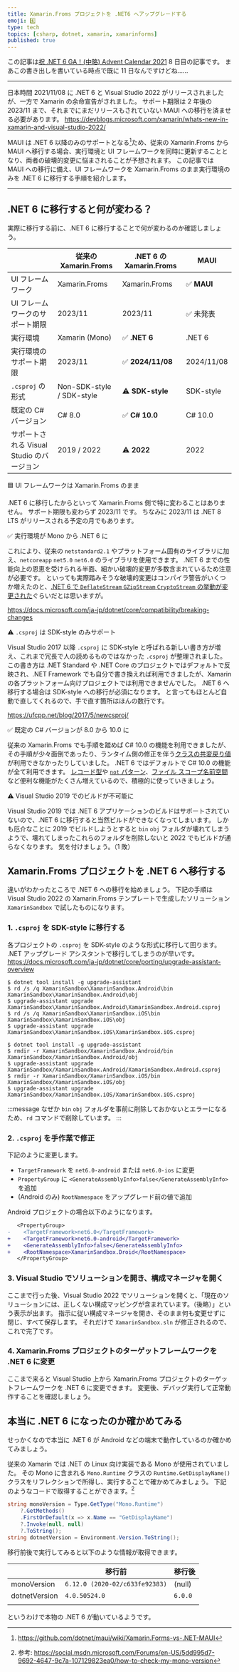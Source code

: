 ```yaml
---
title: Xamarin.Froms プロジェクトを .NET6 へアップグレードする
emoji: 6️⃣
type: tech
topics: [csharp, dotnet, xamarin, xamarinforms]
published: true
---
```


この記事は[祝 .NET 6 GA！(中略) Advent Calendar 2021](https://qiita.com/advent-calendar/2021/microsoft) 8 日目の記事です。
まあこの書き出しを書いている時点で既に 11 日なんですけどね……

---

日本時間 2021/11/08 に .NET 6 と Visual Studio 2022 がリリースされましたが、一方で Xamarin の余命宣告がされました。
サポート期限は 2 年後の 2023/11 まで、それまでにまだリリースもされていない MAUI への移行を済ませる必要があります。
https://devblogs.microsoft.com/xamarin/whats-new-in-xamarin-and-visual-studio-2022/

MAUI は .NET 6 以降のみのサポートとなる[^1]ため、従来の Xamarin.Froms から MAUI へ移行する場合、実行環境と UI フレームワークを同時に更新することとなり、両者の破壊的変更に悩まされることが予想されます。
この記事では MAUI への移行に備え、UI フレームワークを Xamarin.Froms のまま実行環境のみを .NET 6 に移行する手順を紹介します。

[^1]: https://github.com/dotnet/maui/wiki/Xamarin.Forms-vs-.NET-MAUI

----

## .NET 6 に移行すると何が変わる？

実際に移行する前に、.NET 6 に移行することで何が変わるのか確認しましょう。

|                                           | 従来の Xamarin.Froms      | .NET 6 の Xamarin.Froms | MAUI       |
| ----------------------------------------- | ------------------------- | ----------------------- | ---------- |
| UI フレームワーク                         | Xamarin.Froms             | Xamarin.Froms           | ✅ **MAUI** |
| UI フレームワークのサポート期限           | 2023/11                   | 2023/11                 | ✅ 未発表   |
| 実行環境                                  | Xamarin (Mono)            | ✅ **.NET 6**            | .NET 6     |
| 実行環境のサポート期限                    | 2023/11                   | ✅ **2024/11/08**        | 2024/11/08 |
| `.csproj` の形式                          | Non-SDK-style / SDK-style | ⚠️ **SDK-style**         | SDK-style  |
| 既定の C# バージョン                      | C# 8.0                    | ✅ **C# 10.0**           | C# 10.0    |
| サポートされる Visual Studio のバージョン | 2019 / 2022               | ⚠️ **2022**              | 2022       |

🟦 UI フレームワークは Xamarin.Froms のまま

.NET 6 に移行したからといって Xamarin.Froms 側で特に変わることはありません。
サポート期限も変わらず 2023/11 です。
ちなみに 2023/11 は .NET 8 LTS がリリースされる予定の月でもあります。

✅ 実行環境が Mono から .NET 6 に

これにより、従来の `netstandard2.1` やプラットフォーム固有のライブラリに加え、`netcoreapp` `net5.0` `net6.0` のライブラリを使用できます。
.NET 6 までの性能向上の恩恵を受けられる半面、細かい破壊的変更が多数含まれているため注意が必要です。
といっても実際踏みそうな破壊的変更はコンパイラ警告がいくつか増えたのと、[.NET 6 で `DeflateStream` `GZipStream` `CryptoStream` の挙動が変更された](https://docs.microsoft.com/ja-jp/dotnet/core/compatibility/core-libraries/6.0/partial-byte-reads-in-streams)ぐらいだとは思いますが。

https://docs.microsoft.com/ja-jp/dotnet/core/compatibility/breaking-changes

⚠️ `.csproj` は SDK-style のみサポート

Visual Studio 2017 以降 `.csproj` に SDK-style と呼ばれる新しい書き方が増え、これまで冗長で人の読めるものではなかった `.csproj` が整理されました。
この書き方は .NET Standard や .NET Core のプロジェクトではデフォルトで反映され、.NET Framework でも自分で書き換えれば利用できましたが、Xamarin の各プラットフォーム向けプロジェクトでは利用できませんでした。
.NET 6 へ移行する場合は SDK-style への移行が必須になります。
と言ってもほとんど自動で直してくれるので、手で直す箇所はほんの数行です。

https://ufcpp.net/blog/2017/5/newcsproj/

✅ 既定の C# バージョンが 8.0 から 10.0 に

従来の Xamarin.Froms でも手順を踏めば C# 10.0 の機能を利用できましたが、その手順が少々面倒であったり、ランタイム側の修正を伴う[クラスの共変戻り値](https://ufcpp.net/study/csharp/cheatsheet/ap_ver9/#class-covariant-returns)が利用できなかったりしていました。
.NET 6 ではデフォルトで C# 10.0 の機能が全て利用できます。
[レコード型](https://ufcpp.net/study/csharp/cheatsheet/ap_ver9/#record)や [`not` パターン](https://ufcpp.net/study/csharp/datatype/patterns/?p=3#not-pattern)、[ファイル スコープ名前空間](https://ufcpp.net/study/csharp/cheatsheet/ap_ver10/#file-scoped-namespace)など便利な機能がたくさん増えているので、積極的に使っていきましょう。

⚠️ Visual Studio 2019 でのビルドが不可能に

Visual Studio 2019 では .NET 6 アプリケーションのビルドはサポートされていないので、.NET 6 に移行すると当然ビルドができなくなってしまいます。
しかも厄介なことに 2019 でビルドしようとすると `bin` `obj` フォルダが壊れてしまうようで、壊れてしまったこれらのフォルダを削除しないと 2022 でもビルドが通らなくなります。
気を付けましょう。（1 敗）


## Xamarin.Froms プロジェクトを .NET 6 へ移行する

違いがわかったところで .NET 6 への移行を始めましょう。
下記の手順は Visual Studio 2022 の Xamarin.Froms テンプレートで生成したソリューション `XamarinSandbox` で試したものになります。

### 1. `.csproj` を SDK-style に移行する

各プロジェクトの `.csproj` を SDK-style のような形式に移行して回ります。
.NET アップグレード アシスタントで移行してしまうのが早いです。
https://docs.microsoft.com/ja-jp/dotnet/core/porting/upgrade-assistant-overview

```text:cmd.exe
$ dotnet tool install -g upgrade-assistant
$ rd /s /q XamarinSandbox\XamarinSandbox.Android\bin XamarinSandbox\XamarinSandbox.Android\obj
$ upgrade-assistant upgrade XamarinSandbox\XamarinSandbox.Android\XamarinSandbox.Android.csproj
$ rd /s /q XamarinSandbox\XamarinSandbox.iOS\bin XamarinSandbox\XamarinSandbox.iOS\obj
$ upgrade-assistant upgrade XamarinSandbox\XamarinSandbox.iOS\XamarinSandbox.iOS.csproj
```

```text:sh
$ dotnet tool install -g upgrade-assistant
$ rmdir -r XamarinSandbox/XamarinSandbox.Android/bin XamarinSandbox/XamarinSandbox.Android/obj
$ upgrade-assistant upgrade XamarinSandbox/XamarinSandbox.Android/XamarinSandbox.Android.csproj
$ rmdir -r XamarinSandbox/XamarinSandbox.iOS/bin XamarinSandbox/XamarinSandbox.iOS/obj
$ upgrade-assistant upgrade XamarinSandbox/XamarinSandbox.iOS/XamarinSandbox.iOS.csproj
```

:::message
なぜか `bin` `obj` フォルダを事前に削除しておかないとエラーになるため、`rd` コマンドで削除しています。
:::

### 2. `.csproj` を手作業で修正

下記のように変更します。

- `TargetFramework` を `net6.0-android` または `net6.0-ios` に変更
- `PropertyGroup` に `<GenerateAssemblyInfo>false</GenerateAssemblyInfo>` を追加
- (Android のみ) `RootNamespace` をアップグレード前の値で追加

Android プロジェクトの場合以下のようになります。

```diff xml:XamarinSandbox.Android.csproj
   <PropertyGroup>
-    <TargetFramework>net6.0</TargetFramework>
+    <TargetFramework>net6.0-android</TargetFramework>
+    <GenerateAssemblyInfo>false</GenerateAssemblyInfo>
+    <RootNamespace>XamarinSandbox.Droid</RootNamespace>
   </PropertyGroup>
```

### 3. Visual Studio でソリューションを開き、構成マネージャを開く

ここまで行った後、Visual Studio 2022 でソリューションを開くと、「現在のソリューションには、正しくない構成マッピングが含まれています。（後略）」という表示が出ます。
指示に従い構成マネージャを開き、そのまま何も変更せずに閉じ、すべて保存します。
それだけで `XamarinSandbox.sln` が修正されるので、これで完了です。

### 4. Xamarin.Froms プロジェクトのターゲットフレームワークを .NET 6 に変更

ここまで来ると Visual Studio 上から Xamarin.Froms プロジェクトのターゲットフレームワークを .NET 6 に変更できます。
変更後、デバッグ実行して正常動作することを確認しましょう。


## 本当に .NET 6 になったのか確かめてみる

せっかくなので本当に .NET 6 が Android などの端末で動作しているのか確かめてみましょう。

従来の Xamarin では .NET の Linux 向け実装である Mono が使用されていました。
その Mono に含まれる `Mono.Runtime` クラスの `Runtime.GetDisplayName()` クラスをリフレクションで所得し、実行することで確かめてみましょう。
下記のようなコードで取得することができます。[^2]

[^2]: 参考: https://social.msdn.microsoft.com/Forums/en-US/5dd995d7-9692-4647-9c7a-107129823ea0/how-to-check-my-mono-version

```cs
string monoVersion = Type.GetType("Mono.Runtime")
    ?.GetMethods()
    .FirstOrDefault(x => x.Name == "GetDisplayName")
    ?.Invoke(null, null)
    ?.ToString();
string dotnetVersion = Environment.Version.ToString();
```

移行前後で実行してみると以下のような情報が取得できます。

|               | 移行前                         | 移行後  |
| ------------- | ------------------------------ | ------- |
| monoVersion   | `6.12.0 (2020-02/c633fe92383)` | (null)  |
| dotnetVersion | `4.0.50524.0`                  | `6.0.0` |
|               |                                |         |

というわけで本物の .NET 6 が動いているようです。
